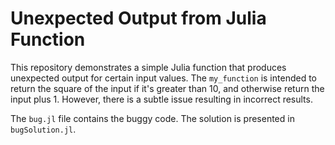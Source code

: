 # Unexpected Output from Julia Function

This repository demonstrates a simple Julia function that produces unexpected output for certain input values.  The `my_function` is intended to return the square of the input if it's greater than 10, and otherwise return the input plus 1. However, there is a subtle issue resulting in incorrect results.

The `bug.jl` file contains the buggy code. The solution is presented in `bugSolution.jl`.